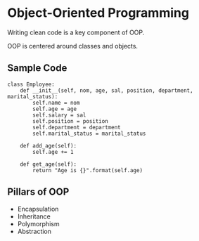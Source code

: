 # Object-Oriented Programming

Writing clean code is a key component of OOP.

OOP is centered around classes and objects.

## Sample Code

```
class Employee:
    def __init__(self, nom, age, sal, position, department, marital_status):
        self.name = nom
        self.age = age
        self.salary = sal
        self.position = position
        self.department = department
        self.marital_status = marital_status
        
    def add_age(self):
        self.age += 1
        
    def get_age(self):
        return "Age is {}".format(self.age)
```

## Pillars of OOP

- Encapsulation
- Inheritance
- Polymorphism
- Abstraction


